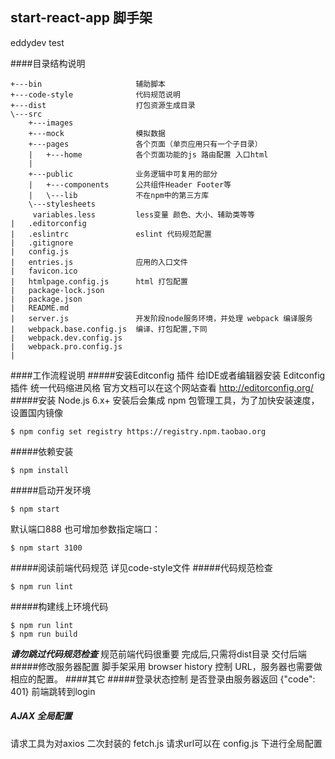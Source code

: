 ## start-react-app 脚手架

eddydev test

####目录结构说明
```
+---bin                     辅助脚本
+---code-style              代码规范说明
+---dist                    打包资源生成目录
\---src
    +---images
    +---mock                模拟数据
    +---pages               各个页面（单页应用只有一个子目录）
    |   +---home            各个页面功能的js 路由配置 入口html
    |
    +---public              业务逻辑中可复用的部分
    |   +---components      公共组件Header Footer等
    |   \---lib             不在npm中的第三方库
    \---stylesheets
     variables.less         less变量 颜色、大小、辅助类等等
|   .editorconfig
|   .eslintrc               eslint 代码规范配置
|   .gitignore
|   config.js
|   entries.js              应用的入口文件
|   favicon.ico
|   htmlpage.config.js      html 打包配置
|   package-lock.json
|   package.json
|   README.md
|   server.js               开发阶段node服务环境，并处理 webpack 编译服务
|   webpack.base.config.js  编译、打包配置,下同
|   webpack.dev.config.js
|   webpack.pro.config.js
|
```
####工作流程说明
#####安装Editconfig 插件
给IDE或者编辑器安装 Editconfig 插件 统一代码缩进风格 官方文档可以在这个网站查看 http://editorconfig.org/
#####安装 Node.js 6.x+
安装后会集成 npm 包管理工具，为了加快安装速度，设置国内镜像
```
$ npm config set registry https://registry.npm.taobao.org
```
#####依赖安装
```
$ npm install
```
#####启动开发环境
```
$ npm start
```
默认端口888 也可增加参数指定端口：
```
$ npm start 3100
```
#####阅读前端代码规范
详见code-style文件
#####代码规范检查
```
$ npm run lint
```
#####构建线上环境代码

```
$ npm run lint
$ npm run build
```
***请勿跳过代码规范检查*** 规范前端代码很重要
完成后,只需将dist目录 交付后端
#####修改服务器配置
脚手架采用 browser history 控制 URL，服务器也需要做相应的配置。
####其它
#####登录状态控制
是否登录由服务器返回 {"code": 401} 前端跳转到login
##### AJAX 全局配置
请求工具为对axios 二次封装的 fetch.js 请求url可以在 config.js 下进行全局配置

